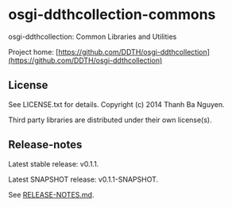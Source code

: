 osgi-ddthcollection-commons
===========================

osgi-ddthcollection: Common Libraries and Utilities

Project home:
[https://github.com/DDTH/osgi-ddthcollection](https://github.com/DDTH/osgi-ddthcollection)


## License ##

See LICENSE.txt for details. Copyright (c) 2014 Thanh Ba Nguyen.

Third party libraries are distributed under their own license(s).


## Release-notes ##

Latest stable release: v0.1.1.

Latest SNAPSHOT release: v0.1.1-SNAPSHOT.

See [RELEASE-NOTES.md](RELEASE-NOTES.md).
